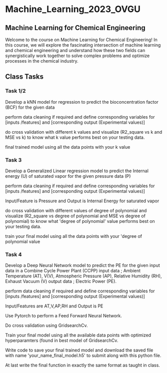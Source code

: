 # Machine_Learning_2023_OVGU

##  Machine Learning for Chemical Engineering
Welcome to the course on Machine Learning for Chemical Engineering! In this course, we will explore the fascinating intersection of machine learning and chemical engineering and understand how these two fields can synergistically work together to solve complex problems and optimize processes in the chemical industry.

##  Class Tasks

### Task 1/2
Develop a kNN model for regression to predict the bioconcentration factor (BCF) for the given data

perform data cleaning if required and define corresponding variables for [inputs /features] and [corresponding output (Experimental values)]

do cross validation with different k values and visualize (R2_square vs k and MSE vs k) to know what k value performs best on your testing data.

final trained model using all the data points with your k value

### Task 3
Develop a Generalized Linear regression model to predict the Internal energy (U) of saturated vapor for the given pressure data (P)

perform data cleaning if required and define corresponding variables for [inputs /features] and [corresponding output (Experimental values)] 

Input/Feature is Pressure and Output is Internal Energy for saturated vapor

do cross validation with different values of degree of polynomial and visualize (R2_square vs degree of polynomial and MSE vs degree of polynomial) to know what 'degree of polynomial' value performs best on your testing data.

train your final model using all the data points with your 'degree of polynomial value

### Task 4
Develop a Deep Neural Network model to predict the PE for the given input data in a Combine Cycle Power Plant (CCPP)
input data ; Ambient Temperature (AT), V(V), Atmospheric Pressure (AP), Relative Humidity (RH), Exhaust Vacuum (V)
output data ; Electric Power (PE).

perform data cleaning if required and define corresponding variables for [inputs /features]  and [corresponding output (Experimental values)]

Input/Features are AT,V,AP,RH and Output is PE 

Use Pytorch to perform a Feed Forward Neural Network.

Do cross validation using GridsearchCv.

Train your final model using all the available data points with optimized hyperparamters (found in best model of GridsearchCv.

Write code to save your final trained model and download the saved file with name 'your_name_final_model.h5' to submit along with this python file.

At last write the final function in exactly the same format as taught in class.

